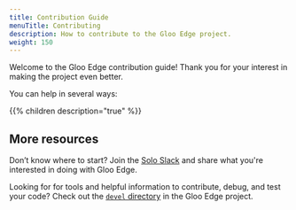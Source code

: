 ```yaml
---
title: Contribution Guide
menuTitle: Contributing
description: How to contribute to the Gloo Edge project.
weight: 150
---
```


Welcome to the Gloo Edge contribution guide! Thank you for your interest in making the project even better.

You can help in several ways:

{{% children description="true" %}}

## More resources

Don’t know where to start? Join the [Solo Slack](https://slack.solo.io) and share what you're interested in doing with Gloo Edge.

Looking for for tools and helpful information to contribute, debug, and test your code? Check out the [`devel` directory](https://github.com/solo-io/gloo/tree/main/devel) in the Gloo Edge project.
